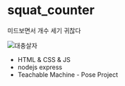 # squat_counter

미드보면서 개수 세기 귀찮다

<img src="https://post-phinf.pstatic.net/MjAxODExMTJfMjcy/MDAxNTQyMDAzMzUzODE4.SXq0nRWrR3PG--H9Nf2CamWTr9nKCVCjON9zNaT9xDMg.5hWYozrCFe_STr7vBBU-kc-KytVb4BQ4z-J_5PK0Xhog.JPEG/20181112_151534.jpg?type=w1200" alt="대충살자" />

- HTML & CSS & JS
- nodejs express
- Teachable Machine - Pose Project
